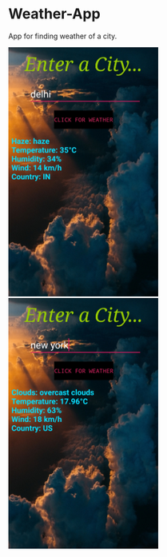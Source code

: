 # Weather-App
App for finding weather of a city.


<img src="app/src/main/res/drawable/IMG_20190614_000640.jpg" width="300">   <img src ="app/src/main/res/drawable/IMG_20190614_000654.jpg" width="300">
